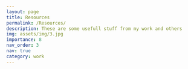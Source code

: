 ```yaml
---
layout: page
title: Resources
permalink: /Resources/
description: These are some usefull stuff from my work and others
img: assets/img/3.jpg
importance: 8
nav_order: 3
nav: true
category: work
---
```


